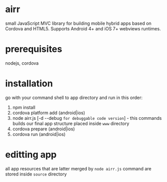 # airr
small JavaScript MVC library for building mobile hybrid apps based on Cordova and HTML5. Supports Android 4+ and iOS 7+ webviews runtimes.

# prerequisites
nodejs, cordova

# installation
go with your command shell to app directory and run in this order:

1. npm install
2. cordova platform add (android|ios)
3. node airr.js [-d --debug `for debuggable code version`] - this commands builds our final app structure placed inside `www` directory
4. cordova prepare (android|ios)
5. cordova run (android|ios)

# editting app
all app resources that are latter merged by `node airr.js` command are stored inside `source` directory


